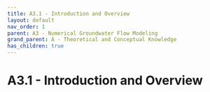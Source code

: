 ```yaml
---
title: A3.1 - Introduction and Overview
layout: default
nav_order: 1
parent: A3 - Numerical Groundwater Flow Modeling
grand_parent: A - Theoretical and Conceptual Knowledge
has_children: true
---
```

<script
  src="https://cdn.mathjax.org/mathjax/latest/MathJax.js?config=TeX-AMS-MML_HTMLorMML"
  type="text/javascript">
</script>

# A3.1 - Introduction and Overview
